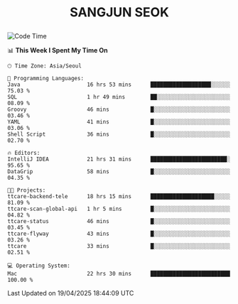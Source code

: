 <h1>
 <p align="center">
   SANGJUN SEOK
 </p>
</h1>

<!--START_SECTION:waka-->
![Code Time](http://img.shields.io/badge/Code%20Time-4%2C265%20hrs%202%20mins-blue)

📊 **This Week I Spent My Time On** 

```text
🕑︎ Time Zone: Asia/Seoul

💬 Programming Languages: 
Java                     16 hrs 53 mins      ███████████████████░░░░░░   75.03 % 
SQL                      1 hr 49 mins        ██░░░░░░░░░░░░░░░░░░░░░░░   08.09 % 
Groovy                   46 mins             █░░░░░░░░░░░░░░░░░░░░░░░░   03.46 % 
YAML                     41 mins             █░░░░░░░░░░░░░░░░░░░░░░░░   03.06 % 
Shell Script             36 mins             █░░░░░░░░░░░░░░░░░░░░░░░░   02.70 % 

🔥 Editors: 
IntelliJ IDEA            21 hrs 31 mins      ████████████████████████░   95.65 % 
DataGrip                 58 mins             █░░░░░░░░░░░░░░░░░░░░░░░░   04.35 % 

🐱‍💻 Projects: 
ttcare-backend-tele      18 hrs 15 mins      ████████████████████░░░░░   81.09 % 
ttcare-scan-global-api   1 hr 5 mins         █░░░░░░░░░░░░░░░░░░░░░░░░   04.82 % 
ttcare-status            46 mins             █░░░░░░░░░░░░░░░░░░░░░░░░   03.45 % 
ttcare-flyway            43 mins             █░░░░░░░░░░░░░░░░░░░░░░░░   03.26 % 
ttcare                   33 mins             █░░░░░░░░░░░░░░░░░░░░░░░░   02.51 % 

💻 Operating System: 
Mac                      22 hrs 30 mins      █████████████████████████   100.00 % 
```


 Last Updated on 19/04/2025 18:44:09 UTC
<!--END_SECTION:waka-->
